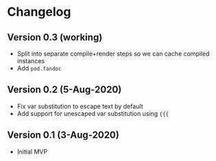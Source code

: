 # Changelog

## Version 0.3 (working)
* Split into separate compile+render steps so we can cache compiled instances
* Add `pod.fandoc`

## Version 0.2 (5-Aug-2020)
* Fix var substitution to escape text by default
* Add support for unescaped var substitution using `{{{`

## Version 0.1 (3-Aug-2020)
* Initial MVP